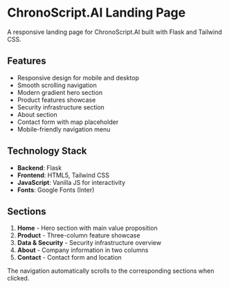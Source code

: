 # ChronoScript.AI Landing Page

A responsive landing page for ChronoScript.AI built with Flask and Tailwind CSS.

## Features

- Responsive design for mobile and desktop
- Smooth scrolling navigation
- Modern gradient hero section
- Product features showcase
- Security infrastructure section
- About section
- Contact form with map placeholder
- Mobile-friendly navigation menu

## Technology Stack

- **Backend**: Flask
- **Frontend**: HTML5, Tailwind CSS
- **JavaScript**: Vanilla JS for interactivity
- **Fonts**: Google Fonts (Inter)

## Sections

1. **Home** - Hero section with main value proposition
2. **Product** - Three-column feature showcase
3. **Data & Security** - Security infrastructure overview
4. **About** - Company information in two columns
5. **Contact** - Contact form and location

The navigation automatically scrolls to the corresponding sections when clicked.
